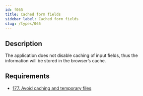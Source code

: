 ```yaml
---
id: f065
title: Cached form fields
sidebar_label: Cached form fields
slug: /types/065
---
```


## Description

The application does not disable caching of input fields,
thus the information will be stored in the browser’s cache.

## Requirements

- [177. Avoid caching and temporary files](/criteria/data/177)
